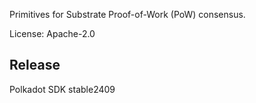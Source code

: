 Primitives for Substrate Proof-of-Work (PoW) consensus.

License: Apache-2.0


## Release

Polkadot SDK stable2409
